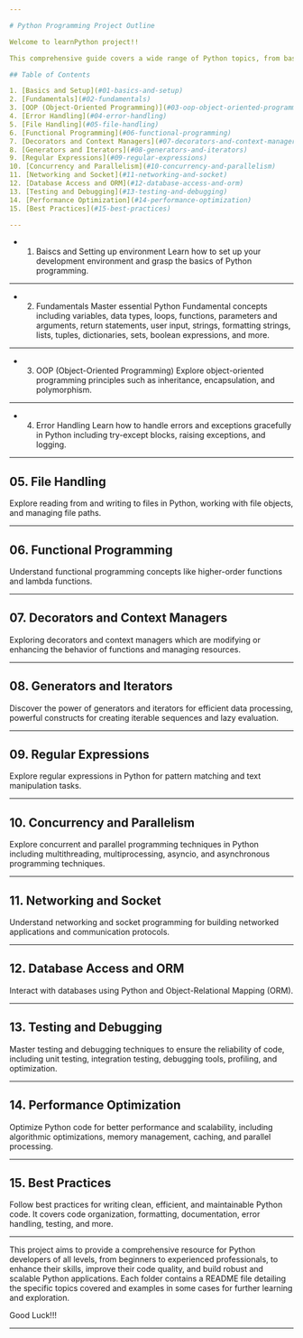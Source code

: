 ```yaml
---

# Python Programming Project Outline

Welcome to learnPython project!! 

This comprehensive guide covers a wide range of Python topics, from basic fundamentals to advanced concepts and best practices. Below is a structured outline of the project, designed to help you navigate through various aspects of Python development efficiently.(Work under progress)

## Table of Contents

1. [Basics and Setup](#01-basics-and-setup)
2. [Fundamentals](#02-fundamentals)
3. [OOP (Object-Oriented Programming)](#03-oop-object-oriented-programming)
4. [Error Handling](#04-error-handling)
5. [File Handling](#05-file-handling)
6. [Functional Programming](#06-functional-programming)
7. [Decorators and Context Managers](#07-decorators-and-context-managers)
8. [Generators and Iterators](#08-generators-and-iterators)
9. [Regular Expressions](#09-regular-expressions)
10. [Concurrency and Parallelism](#10-concurrency-and-parallelism)
11. [Networking and Socket](#11-networking-and-socket)
12. [Database Access and ORM](#12-database-access-and-orm)
13. [Testing and Debugging](#13-testing-and-debugging)
14. [Performance Optimization](#14-performance-optimization)
15. [Best Practices](#15-best-practices)

---
```


- 01. Baiscs and Setting up environment
Learn how to set up your development environment and grasp the basics of Python programming.

---

- 02. Fundamentals
Master essential Python Fundamental concepts including variables, data types, loops, functions, parameters and arguments, return statements, user input, strings, formatting strings, lists, tuples, dictionaries, sets, boolean expressions, and more.

---

- 03. OOP (Object-Oriented Programming)
Explore object-oriented programming principles such as inheritance, encapsulation, and polymorphism.

---

- 04. Error Handling
Learn how to handle errors and exceptions gracefully in Python including try-except blocks, raising exceptions, and logging.

---

## 05. File Handling
Explore reading from and writing to files in Python, working with file objects, and managing file paths.

---

## 06. Functional Programming
Understand functional programming concepts like higher-order functions and lambda functions.

---

## 07. Decorators and Context Managers
Exploring decorators and context managers which are modifying or enhancing the behavior of functions and managing resources.

---

## 08. Generators and Iterators
Discover the power of generators and iterators for efficient data processing, powerful constructs for creating iterable sequences and lazy evaluation.

---

## 09. Regular Expressions
Explore regular expressions in Python for pattern matching and text manipulation tasks.

---

## 10. Concurrency and Parallelism
Explore concurrent and parallel programming techniques in Python including multithreading, multiprocessing, asyncio, and asynchronous programming techniques.

---

## 11. Networking and Socket
Understand networking and socket programming for building networked applications and communication protocols.

---

## 12. Database Access and ORM
Interact with databases using Python and Object-Relational Mapping (ORM).

---

## 13. Testing and Debugging
Master testing and debugging techniques to ensure the reliability of code, including unit testing, integration testing, debugging tools, profiling, and optimization.

---

## 14. Performance Optimization
Optimize Python code for better performance and scalability, including algorithmic optimizations, memory management, caching, and parallel processing.

---

## 15. Best Practices
Follow best practices for writing clean, efficient, and maintainable Python code. It covers code organization, formatting, documentation, error handling, testing, and more.

---

This project aims to provide a comprehensive resource for Python developers of all levels, from beginners to experienced professionals, to enhance their skills, improve their code quality, and build robust and scalable Python applications. Each folder contains a README file detailing the specific topics covered and examples in some cases for further learning and exploration.

Good Luck!!!

---
 
